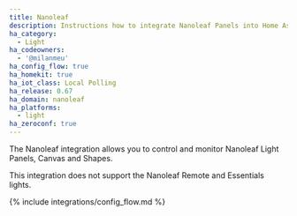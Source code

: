 ```yaml
---
title: Nanoleaf
description: Instructions how to integrate Nanoleaf Panels into Home Assistant.
ha_category:
  - Light
ha_codeowners:
  - '@milanmeu'
ha_config_flow: true
ha_homekit: true
ha_iot_class: Local Polling
ha_release: 0.67
ha_domain: nanoleaf
ha_platforms:
  - light
ha_zeroconf: true
---
```


The Nanoleaf integration allows you to control and monitor Nanoleaf Light Panels, Canvas and Shapes.

This integration does not support the Nanoleaf Remote and Essentials lights.

{% include integrations/config_flow.md %}

